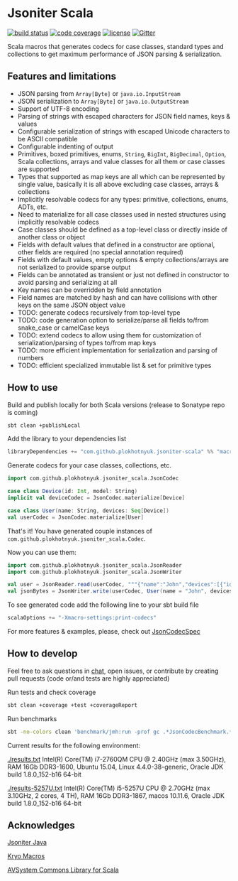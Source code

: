 # Jsoniter Scala 

[![build status](https://travis-ci.org/plokhotnyuk/jsoniter-scala.svg?branch=master)](https://travis-ci.org/plokhotnyuk/jsoniter-scala) [![code coverage](https://codecov.io/gh/plokhotnyuk/jsoniter-scala/branch/master/graph/badge.svg)](https://codecov.io/gh/plokhotnyuk/jsoniter-scala) [![license](http://img.shields.io/:license-Apache%202-green.svg)](http://www.apache.org/licenses/LICENSE-2.0.txt) [![Gitter](https://badges.gitter.im/Join%20Chat.svg)](https://gitter.im/plokhotnyuk/jsoniter-scala?utm_source=badge&utm_medium=badge&utm_campaign=pr-badge&utm_content=badge)

Scala macros that generates codecs for case classes, standard types and collections
to get maximum performance of JSON parsing & serialization.

## Features and limitations
- JSON parsing from `Array[Byte]` or `java.io.InputStream`
- JSON serialization to `Array[Byte]` or `java.io.OutputStream`
- Support of UTF-8 encoding
- Parsing of strings with escaped characters for JSON field names, keys & values 
- Configurable serialization of strings with escaped Unicode characters to be ASCII compatible
- Configurable indenting of output
- Primitives, boxed primitives, enums, `String`, `BigInt`, `BigDecimal`, `Option`, Scala collections, 
  arrays and value classes for all them or case classes are supported 
- Types that supported as map keys are all which can be represented by single value, basically it is all above excluding case classes, arrays & collections  
- Implicitly resolvable codecs for any types: primitive, collections, enums, ADTs, etc.
- Need to materialize for all case classes used in nested structures using implicitly resolvable codecs
- Case classes should be defined as a top-level class or directly inside of another class or object
- Fields with default values that defined in a constructor are optional, other fields are required (no special annotation required)
- Fields with default values, empty options & empty collections/arrays are not serialized to provide sparse output 
- Fields can be annotated as transient or just not defined in constructor to avoid parsing and serializing at all 
- Key names can be overridden by field annotation
- Field names are matched by hash and can have collisions with other keys on the same JSON object value
- TODO: generate codecs recursively from top-level type
- TODO: code generation option to serialize/parse all fields to/from snake_case or camelCase keys 
- TODO: extend codecs to allow using them for customization of serialization/parsing of types to/from map keys
- TODO: more efficient implementation for serialization and parsing of numbers 
- TODO: efficient specialized immutable list & set for primitive types

## How to use

Build and publish locally for both Scala versions (release to Sonatype repo is coming)

```sh
sbt clean +publishLocal
```

Add the library to your dependencies list

```sbt
libraryDependencies += "com.github.plokhotnyuk.jsoniter-scala" %% "macros" % "0.1-SNAPSHOT"
```

Generate codecs for your case classes, collections, etc.
    
```scala
import com.github.plokhotnyuk.jsoniter_scala.JsonCodec

case class Device(id: Int, model: String)
implicit val deviceCodec = JsonCodec.materialize[Device]

case class User(name: String, devices: Seq[Device])
val userCodec = JsonCodec.materialize[User]
```

That's it! You have generated couple instances of `com.github.plokhotnyuk.jsoniter_scala.Codec`.

Now you can use them:

```scala
import com.github.plokhotnyuk.jsoniter_scala.JsonReader
import com.github.plokhotnyuk.jsoniter_scala.JsonWriter

val user = JsonReader.read(userCodec, """{"name":"John","devices":[{"id":1,model:"HTC One X"}]}""".getBytes("UTF-8"))
val jsonBytes = JsonWriter.write(userCodec, User(name = "John", devices = Seq(Device(id = 2, model = "iPhone X"))))
```

To see generated code add the following line to your sbt build file

```sbt
scalaOptions += "-Xmacro-settings:print-codecs"
```

For more features & examples, please, check out
[JsonCodecSpec](https://github.com/plokhotnyuk/jsoniter-scala/blob/master/macros/src/test/scala/com/github/plokhotnyuk/jsoniter_scala/JsonCodecSpec.scala)


## How to develop

Feel free to ask questions in [chat](https://gitter.im/plokhotnyuk/jsoniter-scala), open issues, or contribute by creating pull requests (code or/and tests are highly appreciated)

Run tests and check coverage

```sh
sbt clean +coverage +test +coverageReport
```

Run benchmarks

```sh
sbt -no-colors clean 'benchmark/jmh:run -prof gc .*JsonCodecBenchmark.*' >results.txt
```

Current results for the following environment:

[./results.txt](https://github.com/plokhotnyuk/jsoniter-scala/blob/master/results.txt) Intel(R) Core(TM) i7-2760QM CPU @ 2.40GHz (max 3.50GHz), RAM 16Gb DDR3-1600, Ubuntu 15.04, Linux 4.4.0-38-generic, Oracle JDK build 1.8.0_152-b16 64-bit

[./results-5257U.txt](https://github.com/plokhotnyuk/jsoniter-scala/blob/master/results-5257U.txt) Intel(R) Core(TM) i5-5257U CPU @ 2.70GHz (max 3.10GHz, 2 cores, 4 TH), RAM 16Gb DDR3-1867, macos 10.11.6, Oracle JDK build 1.8.0_152-b16 64-bit


## Acknowledges

[Jsoniter Java](https://github.com/json-iterator/java)

[Kryo Macros](https://github.com/evolution-gaming/kryo-macros)

[AVSystem Commons Library for Scala](https://github.com/AVSystem/scala-commons)
